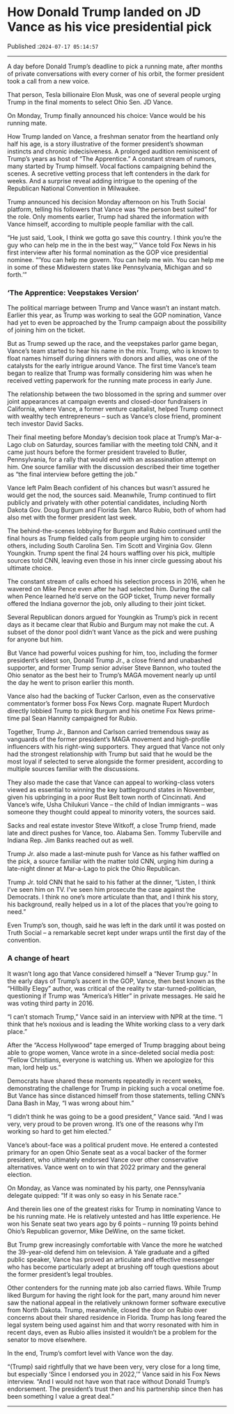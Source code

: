 # How Donald Trump landed on JD Vance as his vice presidential pick

Published :`2024-07-17 05:14:57`

---

A day before Donald Trump’s deadline to pick a running mate, after months of private conversations with every corner of his orbit, the former president took a call from a new voice.

That person, Tesla billionaire Elon Musk, was one of several people urging Trump in the final moments to select Ohio Sen. JD Vance.

On Monday, Trump finally announced his choice: Vance would be his running mate.

How Trump landed on Vance, a freshman senator from the heartland only half his age, is a story illustrative of the former president’s showman instincts and chronic indecisiveness. A prolonged audition reminiscent of Trump’s years as host of “The Apprentice.” A constant stream of rumors, many started by Trump himself. Vocal factions campaigning behind the scenes. A secretive vetting process that left contenders in the dark for weeks. And a surprise reveal adding intrigue to the opening of the Republican National Convention in Milwaukee.

Trump announced his decision Monday afternoon on his Truth Social platform, telling his followers that Vance was “the person best suited” for the role. Only moments earlier, Trump had shared the information with Vance himself, according to multiple people familiar with the call.

“He just said, ‘Look, I think we gotta go save this country. I think you’re the guy who can help me in the in the best way,’” Vance told Fox News in his first interview after his formal nomination as the GOP vice presidential nominee. “‘You can help me govern. You can help me win. You can help me in some of these Midwestern states like Pennsylvania, Michigan and so forth.’”

### ‘The Apprentice: Veepstakes Version’

The political marriage between Trump and Vance wasn’t an instant match. Earlier this year, as Trump was working to seal the GOP nomination, Vance had yet to even be approached by the Trump campaign about the possibility of joining him on the ticket.

But as Trump sewed up the race, and the veepstakes parlor game began, Vance’s team started to hear his name in the mix. Trump, who is known to float names himself during dinners with donors and allies, was one of the catalysts for the early intrigue around Vance. The first time Vance’s team began to realize that Trump was formally considering him was when he received vetting paperwork for the running mate process in early June.

The relationship between the two blossomed in the spring and summer over joint appearances at campaign events and closed-door fundraisers in California, where Vance, a former venture capitalist, helped Trump connect with wealthy tech entrepreneurs – such as Vance’s close friend, prominent tech investor David Sacks.

Their final meeting before Monday’s decision took place at Trump’s Mar-a-Lago club on Saturday, sources familiar with the meeting told CNN, and it came just hours before the former president traveled to Butler, Pennsylvania, for a rally that would end with an assassination attempt on him. One source familiar with the discussion described their time together as “the final interview before getting the job.”

Vance left Palm Beach confident of his chances but wasn’t assured he would get the nod, the sources said. Meanwhile, Trump continued to flirt publicly and privately with other potential candidates, including North Dakota Gov. Doug Burgum and Florida Sen. Marco Rubio, both of whom had also met with the former president last week.

The behind-the-scenes lobbying for Burgum and Rubio continued until the final hours as Trump fielded calls from people urging him to consider others, including South Carolina Sen. Tim Scott and Virginia Gov. Glenn Youngkin. Trump spent the final 24 hours waffling over his pick, multiple sources told CNN, leaving even those in his inner circle guessing about his ultimate choice.

The constant stream of calls echoed his selection process in 2016, when he wavered on Mike Pence even after he had selected him. During the call when Pence learned he’d serve on the GOP ticket, Trump never formally offered the Indiana governor the job, only alluding to their joint ticket.

Several Republican donors argued for Youngkin as Trump’s pick in recent days as it became clear that Rubio and Burgum may not make the cut. A subset of the donor pool didn’t want Vance as the pick and were pushing for anyone but him.

But Vance had powerful voices pushing for him, too, including the former president’s eldest son, Donald Trump Jr., a close friend and unabashed supporter, and former Trump senior adviser Steve Bannon, who touted the Ohio senator as the best heir to Trump’s MAGA movement nearly up until the day he went to prison earlier this month.

Vance also had the backing of Tucker Carlson, even as the conservative commentator’s former boss Fox News Corp. magnate Rupert Murdoch directly lobbied Trump to pick Burgum and his onetime Fox News prime-time pal Sean Hannity campaigned for Rubio.

Together, Trump Jr., Bannon and Carlson carried tremendous sway as vanguards of the former president’s MAGA movement and high-profile influencers with his right-wing supporters. They argued that Vance not only had the strongest relationship with Trump but said that he would be the most loyal if selected to serve alongside the former president, according to multiple sources familiar with the discussions.

They also made the case that Vance can appeal to working-class voters viewed as essential to winning the key battleground states in November, given his upbringing in a poor Rust Belt town north of Cincinnati. And Vance’s wife, Usha Chilukuri Vance – the child of Indian immigrants – was someone they thought could appeal to minority voters, the sources said.

Sacks and real estate investor Steve Witkoff, a close Trump friend, made late and direct pushes for Vance, too. Alabama Sen. Tommy Tuberville and Indiana Rep. Jim Banks reached out as well.

Trump Jr. also made a last-minute push for Vance as his father waffled on the pick, a source familiar with the matter told CNN, urging him during a late-night dinner at Mar-a-Lago to pick the Ohio Republican.

Trump Jr. told CNN that he said to his father at the dinner, “Listen, I think I’ve seen him on TV. I’ve seen him prosecute the case against the Democrats. I think no one’s more articulate than that, and I think his story, his background, really helped us in a lot of the places that you’re going to need.”

Even Trump’s son, though, said he was left in the dark until it was posted on Truth Social – a remarkable secret kept under wraps until the first day of the convention.

### A change of heart

It wasn’t long ago that Vance considered himself a “Never Trump guy.” In the early days of Trump’s ascent in the GOP, Vance, then best known as the “Hillbilly Elegy” author, was critical of the reality tv star-turned-politician, questioning if Trump was “America’s Hitler” in private messages. He said he was voting third party in 2016.

“I can’t stomach Trump,” Vance said in an interview with NPR at the time. “I think that he’s noxious and is leading the White working class to a very dark place.”

After the “Access Hollywood” tape emerged of Trump bragging about being able to grope women, Vance wrote in a since-deleted social media post: “Fellow Christians, everyone is watching us. When we apologize for this man, lord help us.”

Democrats have shared these moments repeatedly in recent weeks, demonstrating the challenge for Trump in picking such a vocal onetime foe. But Vance has since distanced himself from those statements, telling CNN’s Dana Bash in May, “I was wrong about him.”

“I didn’t think he was going to be a good president,” Vance said. “And I was very, very proud to be proven wrong. It’s one of the reasons why I’m working so hard to get him elected.”

Vance’s about-face was a political prudent move. He entered a contested primary for an open Ohio Senate seat as a vocal backer of the former president, who ultimately endorsed Vance over other conservative alternatives. Vance went on to win that 2022 primary and the general election.

On Monday, as Vance was nominated by his party, one Pennsylvania delegate quipped: “If it was only so easy in his Senate race.”

And therein lies one of the greatest risks for Trump in nominating Vance to be his running mate. He is relatively untested and has little experience. He won his Senate seat two years ago by 6 points – running 19 points behind Ohio’s Republican governor, Mike DeWine, on the same ticket.

But Trump grew increasingly comfortable with Vance the more he watched the 39-year-old defend him on television. A Yale graduate and a gifted public speaker, Vance has proved an articulate and effective messenger who has become particularly adept at brushing off tough questions about the former president’s legal troubles.

Other contenders for the running mate job also carried flaws. While Trump liked Burgum for having the right look for the part, many around him never saw the national appeal in the relatively unknown former software executive from North Dakota. Trump, meanwhile, closed the door on Rubio over concerns about their shared residence in Florida. Trump has long feared the legal system being used against him and that worry resonated with him in recent days, even as Rubio allies insisted it wouldn’t be a problem for the senator to move elsewhere.

In the end, Trump’s comfort level with Vance won the day.

“(Trump) said rightfully that we have been very, very close for a long time, but especially ‘Since I endorsed you in 2022,’” Vance said in his Fox News interview. “And I would not have won that race without Donald Trump’s endorsement. The president’s trust then and his partnership since then has been something I value a great deal.”

---

